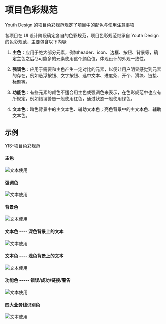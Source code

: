 # 项目色彩规范

Youth Design 的项目色彩规范规定了项目中的配色与使用注意事项

各项目在 UI 设计阶段确定各自的色彩规范，项目色彩规范继承自 Youth Design 的色彩规范，主要包含以下内容:

1. **主色**：应用于绝大部分元素，例如header、icon、边框、按钮、背景等，确定主色之后尽可能多的元素使用这个颜色值，体现设计的外观一致性。

2. **强调色**：应用于需要和主色产生一定对比的元素，以便让用户明显感觉到元素的存在，例如悬浮按钮、文字按钮、选中文本、进度条、开个、滑块、链接、标题等。

3. **功能色**：有些元素的颜色不适合用主色或强调色来表示，在色彩规范中也应有所规定，例如错误警告一般使用红色，通过状态一般使用绿色。

4. **文本色**：暗色背景中的主文本色、辅助文本色；亮色背景中的主文本色、辅助文本色。

## 示例

YIS-项目色彩规范

<div class="imgblock">
    <div class="sm">
        <h4>主色</h4>
        <img src="https://ws1.sinaimg.cn/large/b0b365f5ly1frzall9mfkj20jy08iq39.jpg" alt="文本使用" />
    </div>
    <div class="sm">
        <h4>强调色</h4>
         <img src="https://ws1.sinaimg.cn/large/b0b365f5ly1frzam2g7tbj20jy08ijrq.jpg" alt="文本使用" />
    </div>
    <div class="sm">
        <h4>背景色</h4>
        <img src="https://ws1.sinaimg.cn/large/b0b365f5ly1frzamhee12j20k402uaa2.jpg" alt="文本使用" />
    </div>
</div>
<div>

<div class="imgblock">
    <div class="sm">
        <h4>文本色 ---- 深色背景上的文本</h4>
        <img src="https://ws1.sinaimg.cn/large/b0b365f5ly1frzan7sv4fj20f208i3z1.jpg" alt="文本使用" />
    </div>
    <div class="sm">
        <h4>文本色 ---- 浅色背景上的文本</h4>
         <img src="https://ws1.sinaimg.cn/large/b0b365f5ly1frzcz4dlrij20ki0bggmb.jpg" alt="文本使用" />
    </div>
</div>

<div class="imgblock">
    <div class="sm">
        <h4>功能色 ----- 错误/成功/链接/警告</h4>
        <img src="https://ws1.sinaimg.cn/large/b0b365f5ly1frzckptkopj20tg06qt97.jpg" alt="文本使用" />
    </div>
</div>
<div class="imgblock">
    <div class="sm">
        <h4>四大业务线识别色</h4>
        <img src="https://ws1.sinaimg.cn/large/b0b365f5ly1frzcm3feygj20te06qq3i.jpg" alt="文本使用" />
    </div>
</div>
